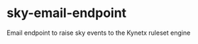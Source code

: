 sky-email-endpoint
==================

Email endpoint to raise sky events to the Kynetx ruleset engine
